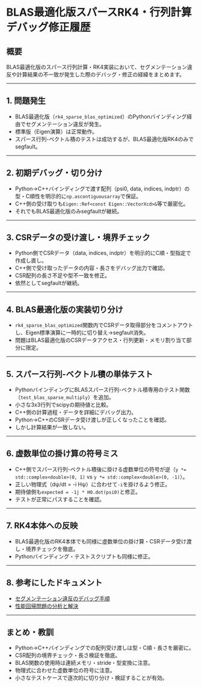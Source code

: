 # BLAS最適化版スパースRK4・行列計算 デバッグ修正履歴

## 概要

BLAS最適化版のスパース行列計算・RK4実装において、セグメンテーション違反や計算結果の不一致が発生した際のデバッグ・修正の経緯をまとめます。

---

## 1. 問題発生

- BLAS最適化版（`rk4_sparse_blas_optimized`）のPythonバインディング経由でセグメンテーション違反が発生。
- 標準版（Eigen演算）は正常動作。
- スパース行列-ベクトル積のテストは成功するが、BLAS最適化版RK4のみでsegfault。

---

## 2. 初期デバッグ・切り分け

- Python→C++バインディングで渡す配列（psi0, data, indices, indptr）の型・C順性を明示的に`np.ascontiguousarray`で保証。
- C++側の受け取りも`Eigen::Ref<const Eigen::VectorXcd>&`等で厳密化。
- それでもBLAS最適化版のみsegfaultが継続。

---

## 3. CSRデータの受け渡し・境界チェック

- Python側でCSRデータ（data, indices, indptr）を明示的にC順・型指定で作成し直し。
- C++側で受け取ったデータの内容・長さをデバッグ出力で確認。
- CSR配列の長さ不足や型不一致を修正。
- 依然としてsegfaultが継続。

---

## 4. BLAS最適化版の実装切り分け

- `rk4_sparse_blas_optimized`関数内でCSRデータ取得部分をコメントアウトし、Eigen標準演算に一時的に切り替え→segfault消失。
- 問題はBLAS最適化版のCSRデータアクセス・行列更新・メモリ割り当て部分に限定。

---

## 5. スパース行列-ベクトル積の単体テスト

- PythonバインディングにBLASスパース行列-ベクトル積専用のテスト関数（`test_blas_sparse_multiply`）を追加。
- 小さな3x3行列でscipyの期待値と比較。
- C++側の計算過程・データを詳細にデバッグ出力。
- Python→C++のCSRデータ受け渡しが正しくなったことを確認。
- しかし計算結果が一致しない。

---

## 6. 虚数単位の掛け算の符号ミス

- C++側でスパース行列-ベクトル積後に掛ける虚数単位の符号が逆（`y *= std::complex<double>(0, 1)` vs `y *= std::complex<double>(0, -1)`）。
- 正しい物理式（dψ/dt = -i Hψ）に合わせて`-i`を掛けるよう修正。
- 期待値側も`expected = -1j * H0.dot(psi0)`と修正。
- テストが正常にパスすることを確認。

---

## 7. RK4本体への反映

- BLAS最適化版のRK4本体でも同様に虚数単位の掛け算・CSRデータ受け渡し・境界チェックを徹底。
- Pythonバインディング・テストスクリプトも同様に修正。

---

## 8. 参考にしたドキュメント

- [セグメンテーション違反のデバッグ手順](./segmentation_fault_debugging.md)
- [性能回帰問題の分析と解決](./performance_regression_analysis.md)

---

## まとめ・教訓

- Python→C++バインディングでの配列受け渡しは型・C順・長さを厳密に。
- CSR配列の境界チェック・長さ検証を徹底。
- BLAS関数の使用時は連続メモリ・stride・型変換に注意。
- 物理式に合わせた虚数単位の符号に注意。
- 小さなテストケースで逐次的に切り分け・検証することが有効。 